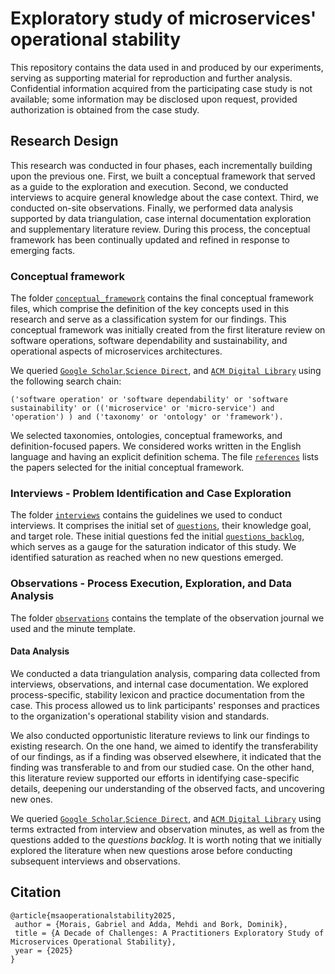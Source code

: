 # Exploratory study of microservices' operational stability

This repository contains the data used in and produced by our experiments, serving as supporting material for reproduction and further analysis. Confidential information acquired from the participating case study is not available; some information may be disclosed upon request, provided authorization is obtained from the case study.

## Research Design
This research was conducted in four phases, each incrementally building upon the previous one. First, we built a conceptual framework that served as a guide to the exploration and execution. Second, we conducted interviews to acquire general knowledge about the case context. Third, we conducted on-site observations. Finally, we performed data analysis supported by data triangulation, case internal documentation exploration and supplementary literature review. During this process, the conceptual framework has been continually updated and refined in response to emerging facts.

### Conceptual framework
The folder [`conceptual_framework`](conceptual_framework) contains the final conceptual framework files, which comprise the definition of the key concepts used in this research and serve as a classification system for our findings. This conceptual framework was initially created from the first literature review on software operations, software dependability and sustainability, and operational aspects of microservices architectures.

We queried [`Google Scholar`](https://scholar.google.com/),[`Science Direct`](https://www.sciencedirect.com/), and [`ACM Digital Library`](https://dl.acm.org/) using the following search chain:

```('software operation' or 'software dependability' or 'software sustainability' or (('microservice' or 'micro-service') and 'operation') ) and ('taxonomy' or 'ontology' or 'framework').```

We selected taxonomies, ontologies, conceptual frameworks, and definition-focused papers. We considered works written in the English language and having an explicit definition schema. The file [`references`](conceptual_framework\references.bib) lists the papers selected for the initial conceptual framework.

### Interviews - Problem Identification and Case Exploration
The folder [`interviews`](interviews) contains the guidelines we used to conduct interviews. It comprises the initial set of [`questions`](interviews\questions.csv), their knowledge goal, and target role. These initial questions fed the initial [`questions_backlog`](questions_backlog.csv), which serves as a gauge for the saturation indicator of this study. We identified saturation as reached when no new questions emerged.

### Observations - Process Execution, Exploration, and Data Analysis
The folder [`observations`](observations) contains the template of the observation journal we used and the minute template.

#### Data Analysis
We conducted a data triangulation analysis, comparing data collected from interviews, observations, and internal case documentation. We explored process-specific, stability lexicon and practice documentation from the case. This process allowed us to link participants' responses and practices to the organization's operational stability vision and standards.

We also conducted opportunistic literature reviews to link our findings to existing research. On the one hand, we aimed to identify the transferability of our findings, as if a finding was observed elsewhere, it indicated that the finding was transferable to and from our studied case. On the other hand, this literature review supported our efforts in identifying case-specific details, deepening our understanding of the observed facts, and uncovering new ones.

We queried [`Google Scholar`](https://scholar.google.com/),[`Science Direct`](https://www.sciencedirect.com/), and [`ACM Digital Library`](https://dl.acm.org/) using terms extracted from interview and observation minutes, as well as from the questions added to the *questions backlog*. It is worth noting that we initially explored the literature when new questions arose before conducting subsequent interviews and observations.

## Citation
```text
@article{msaoperationalstability2025,
 author = {Morais, Gabriel and Adda, Mehdi and Bork, Dominik},
 title = {A Decade of Challenges: A Practitioners Exploratory Study of Microservices Operational Stability},
 year = {2025}
}
```